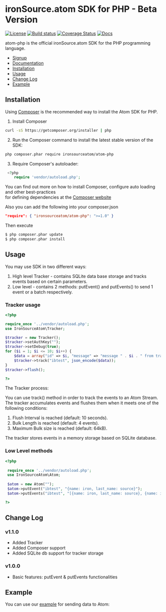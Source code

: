 # ironSource.atom SDK for PHP - Beta Version
[![License][license-image]][license-url]
[![Build status][travis-image]][travis-url]
[![Coverage Status][coveralls-image]][coveralls-url]
[![Docs][docs-image]][docs-url]

atom-php is the official ironSource.atom SDK for the PHP programming language.

- [Signup](https://atom.ironsrc.com/#/signup)
- [Documentation][docs-url]
- [Installation](#installation)
- [Usage](#usage)
- [Change Log](#chagne-log)
- [Example](#example)

## Installation

Using [Composer](https://getcomposer.org/) is the recommended way to install the Atom SDK for PHP.

 1)  Install Composer

```bash
curl -sS https://getcomposer.org/installer | php
```

 2)  Run the Composer command to install the latest stable version of the SDK:
    
```bash
php composer.phar require ironsourceatom/atom-php
```

 3)  Require Composer's autoloader:

```php
 <?php
    require 'vendor/autoload.php';
```

You can find out more on how to install Composer, configure auto loading and other best-practices  
for defining dependencies at the [Composer website](https://getcomposer.org/)

Also you can add the following into your composer.json
```json
"require": { "ironsourceatom/atom-php": ">=1.0" }
```

Then execute
```bash
$ php composer.phar update
$ php composer.phar install
```

## Usage

You may use SDK in two different ways:

1. High level Tracker - contains SQLite data base storage and tracks events based on certain parameters.
2. Low level - contains 2 methods: putEvent() and putEvents() to send 1 event or a batch respectively.

### Tracker usage

```php
<?php

require_once '../vendor/autoload.php';
use IronSourceAtom\Tracker;

$tracker = new Tracker();
$tracker->setAuthKey("");
$tracker->setDebug(true);
for ($i = 1; $i <= 10; $i++) {
    $data = array("id" => $i, "message" => "message " . $i . " from tracker");
    $tracker->track("ibtest", json_encode($data));
}
$tracker->flush();

?>
```

The Tracker process:

You can use track() method in order to track the events to an Atom Stream.
The tracker accumulates events and flushes them when it meets one of the following conditions:
 
1. Flush Interval is reached (default: 10 seconds).
2. Bulk Length is reached (default: 4 events).
3. Maximum Bulk size is reached (default: 64kB).

The tracker stores events in a memory storage based on SQLite database.

### Low Level methods

```php
<?php
 
 require_once '../vendor/autoload.php';
 use IronSourceAtom\Atom;
 
 $atom = new Atom("");
 $atom->putEvent("ibtest", "{name: iron, last_name: source}");
 $atom->putEvents("ibtest", "[{name: iron, last_name: source}, {name: iron1, last_name: source1}]");

?>
```

## Change Log

### v1.1.0
- Added Tracker
- Added Composer support
- Added SQLite db support for tracker storage

### v1.0.0
- Basic features: putEvent & putEvents functionalities

## Example

You can use our [example][example-url] for sending data to Atom:


[example-url]: example
[license-image]: https://img.shields.io/badge/license-MIT-blue.svg
[license-url]: LICENSE
[travis-image]: https://travis-ci.org/ironSource/atom-php.svg?branch=master
[travis-url]: https://travis-ci.org/ironSource/atom-php
[coveralls-image]: https://coveralls.io/repos/github/ironSource/atom-php/badge.svg?branch=master
[coveralls-url]: https://coveralls.io/github/ironSource/atom-php/?branch=master
[docs-image]: https://img.shields.io/badge/docs-latest-blue.svg
[docs-url]: https://ironsource.github.io/atom-php/
